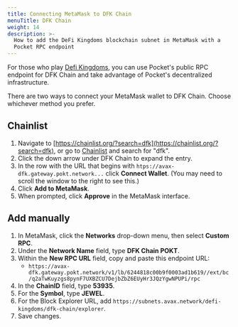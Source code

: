 ```yaml
---
title: Connecting MetaMask to DFK Chain
menuTitle: DFK Chain
weight: 14
description: >-
  How to add the DeFi Kingdoms blockchain subnet in MetaMask with a
  Pocket RPC endpoint
---
```



For those who play [Defi Kingdoms](https://defikingdoms.com/), you can use Pocket's public RPC endpoint for DFK Chain and take advantage of Pocket's decentralized infrastructure.

There are two ways to connect your MetaMask wallet to DFK Chain. Choose whichever method you prefer.

## Chainlist

1. Navigate to [https://chainlist.org/?search=dfk](https://chainlist.org/?search=dfk), or go to [Chainlist](https://chainlist.org) and search for "dfk".
2. Click the down arrow under DFK Chain to expand the entry.
3. In the row with the URL that begins with `htps://avax-dfk.gateway.pokt.network...` click **Connect Wallet**. (You may need to scroll the window to the right to see this.)
4. Click **Add to MetaMask**.
5. When prompted, click **Approve** in the MetaMask interface.

## Add manually

1. In MetaMask, click the **Networks** drop-down menu, then select **Custom RPC**.
2. Under the **Network Name** field, type **DFK Chain POKT**.
3. Within the **New RPC URL** field, copy and paste this endpoint URL:
   * `https://avax-dfk.gateway.pokt.network/v1/lb/6244818c00b9f0003ad1b619//ext/bc/q2aTwKuyzgs8pynF7UXBZCU7DejbZbZ6EUyHr3JQzYgwNPUPi/rpc`
4. In the **ChainID** field, type **53935**.
5. For the **Symbol**, type **JEWEL**.
6. For the Block Explorer URL, add `https://subnets.avax.network/defi-kingdoms/dfk-chain/explorer`. 
7. Save changes.
